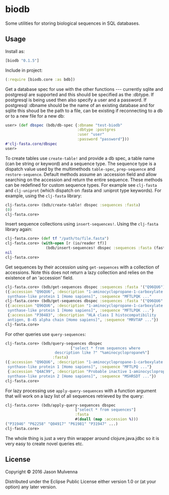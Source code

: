 # biodb

Some utilities for storing biological sequences in SQL databases.

## Usage

Install as:

```clj
[biodb "0.1.5"]
```

Include in project:

```clj
(:require [biodb.core :as bdb])
```

Get a database spec for use with the other functions --- currently
sqlite and postgresql are supported and this should be specified as
the :dbtype. If postgresql is being used then also specify a user and
a password. If postgresql :dbname should be the name of an existing
database and for sqlite this shoud be the path to a file, can be
existing if reconnecting to a db or to a new file for a new db:

```clj
user> (def dbspec (bdb/db-spec {:dbname "test-biodb"
                                :dbtype :postgres
                                :user "user"
                                :password "password"}))
#'clj-fasta.core/dbspec
user>
```

To create tables use `create-table!` and provide a db spec, a table
name (can be string or keyword) and a sequence type. The sequence type
is a dispatch value used by the multimethods `table-spec`,
`prep-sequence` and `restore-sequence`. Default methods assume an
:accession field and allow searching on the accession and return the
entire sequence. These methods can be redefined for custom sequence
types. For example see `clj-fasta` and `clj-uniprot` (which dispatch
on :fasta and :uniprot type keywords). For example, using the
`clj-fasta` library:

```clj
clj-fasta.core> (bdb/create-table! dbspec :sequences :fasta)
(0)
clj-fasta.core>
```

Insert sequence collections using `insert-sequences!`. Using the
`clj-fasta` library again:

```clj
clj-fasta.core> (def tf "/path/to/file.fasta")
clj-fasta.core> (with-open [r (io/reader tf)]
                  (bdb/insert-sequences! dbspec :sequences :fasta (fasta-seq r)))
nil		  
clj-fasta.core>
```

Get sequences by their accession using `get-sequences` with a
collection of accessions. Note this does not return a lazy collection
and relies on the existence of an 'accession' field.

```clj
clj-fasta.core> (bdb/get-sequences dbspec :sequences :fasta '("Q96QU6"))
({:accession "Q96QU6", :description "1-aminocyclopropane-1-carboxylate
 synthase-like protein 1 [Homo sapiens]", :sequence "MFTLPQK ..."
clj-fasta.core> (bdb/get-sequences dbspec :sequences :fasta '("Q96QU6" "P30483"))
({:accession "Q96QU6", :description "1-aminocyclopropane-1-carboxylate
 synthase-like protein 1 [Homo sapiens]", :sequence "MFTLPQK ..."}
 {:accession "P30483", :description "HLA class I histocompatibility
 antigen, B-45 alpha chain [Homo sapiens]", :sequence "MRVTAP ..."})
clj-fasta.core> 
```

For other queries use `query-sequences`:

```clj
clj-fasta.core> (bdb/query-sequences dbspec
                 		     ["select * from sequences where
				      description like ?" "%aminocyclopropane%"]
				     :fasta)
({:accession "Q96QU6", :description "1-aminocyclopropane-1-carboxylate
 synthase-like protein 1 [Homo sapiens]", :sequence "MFTLPQ ..."}
 {:accession "Q4AC99", :description "Probable inactive 1-aminocyclopropane-1-carboxylate
 synthase-like protein 2 [Homo sapiens]", :sequence "MSHRSDT ..."})
clj-fasta.core> 
```

For lazy processing use `apply-query-sequences` with a function
argument that will work on a lazy list of all sequences retrieved by
the query:

```clj
clj-fasta.core> (bdb/apply-query-sequences dbspec
                 			   ["select * from sequences"]
                 			   :fasta
                 			   #(doall (map :accession %)))
("P31946" "P62258" "Q04917" "P61981" "P31947" ...)
clj-fasta.core>
```

The whole thing is just a very thin wrapper around clojure.java.jdbc
so it is very easy to create novel queries etc.

## License

Copyright © 2016 Jason Mulvenna

Distributed under the Eclipse Public License either version 1.0 or (at
your option) any later version.
